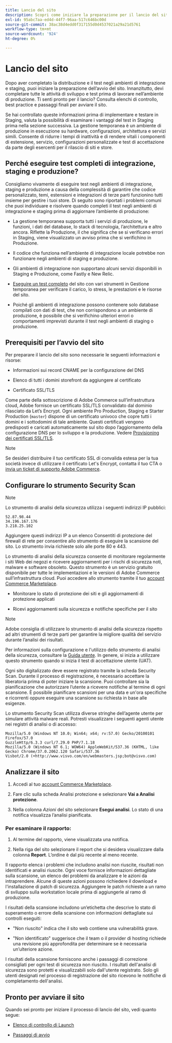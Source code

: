 ```yaml
---
title: Lancio del sito
description: Scopri come iniziare la preparazione per il lancio del sito.
exl-id: 95abc7aa-ed4d-44f7-96aa-517c646bc00d
source-git-commit: 38ac38d4edd0f317155d0d4537021a29a21d5761
workflow-type: tm+mt
source-wordcount: '924'
ht-degree: 0%

---
```


# Lancio del sito

Dopo aver completato la distribuzione e il test negli ambienti di integrazione e staging, puoi iniziare la preparazione dell’avvio del sito. Innanzitutto, devi completare tutte le attività di sviluppo e test prima di lavorare nell’ambiente di produzione. Ti senti pronto per il lancio? Consulta elenchi di controllo, best practice e passaggi finali per avviare il sito.

Se hai controllato queste informazioni prima di implementare e testare in Staging, valuta la possibilità di esaminare i vantaggi del test in Staging prima nella sezione successiva. La gestione temporanea è un ambiente di produzione in esecuzione su hardware, configurazioni, architettura e servizi simili. Consente di ridurre i tempi di inattività e di rendere vitali i componenti di estensione, servizio, configurazioni personalizzate e test di accettazione da parte degli esercenti per il rilascio di siti e store.

## Perché eseguire test completi di integrazione, staging e produzione?

Consigliamo vivamente di eseguire test negli ambienti di integrazione, staging e produzione a causa della complessità di garantire che codice personalizzato, temi, estensioni e integrazioni di terze parti funzionino tutti insieme per gestire i tuoi store. Di seguito sono riportati i problemi comuni che puoi individuare e risolvere quando completi il test negli ambienti di integrazione e staging prima di aggiornare l’ambiente di produzione:

- La gestione temporanea supporta tutti i servizi di produzione, le funzioni, i dati del database, lo stack di tecnologia, l’architettura e altro ancora. Riflette la Produzione, il che significa che se si verificano errori in Staging, viene visualizzato un avviso prima che si verifichino in Produzione.

- Il codice che funziona nell’ambiente di integrazione locale potrebbe non funzionare negli ambienti di staging e produzione.

- Gli ambienti di integrazione non supportano alcuni servizi disponibili in Staging e Produzione, come Fastly e New Relic.

- [Eseguire un test completo](../test/guidance.md) del sito con vari strumenti in Gestione temporanea per verificare il carico, lo stress, le prestazioni e le risorse del sito.

- Poiché gli ambienti di integrazione possono contenere solo database compilati con dati di test, che non corrispondono a un ambiente di produzione, è possibile che si verifichino ulteriori errori o comportamenti imprevisti durante il test negli ambienti di staging o produzione.

## Prerequisiti per l’avvio del sito

Per preparare il lancio del sito sono necessarie le seguenti informazioni e risorse:

- Informazioni sui record CNAME per la configurazione del DNS

- Elenco di tutti i domini storefront da aggiungere al certificato

- Certificato SSL/TLS

Come parte della sottoscrizione di Adobe Commerce sull’infrastruttura cloud, Adobe fornisce un certificato SSL/TLS convalidato dal dominio rilasciato da Let’s Encrypt. Ogni ambiente Pro Production, Staging e Starter Production (`master`) dispone di un certificato univoco che copre tutti i domini e i sottodomini di tale ambiente. Questi certificati vengono predisposti e caricati automaticamente sul sito dopo l’aggiornamento della configurazione DNS per lo sviluppo e la produzione. Vedere [Provisioning dei certificati SSL/TLS](../cdn/fastly-configuration.md#provision-ssltls-certificates).

>[!NOTE]
>
>Se desideri distribuire il tuo certificato SSL di convalida estesa per la tua società invece di utilizzare il certificato Let&#39;s Encrypt, contatta il tuo CTA o [invia un ticket di supporto Adobe Commerce](https://experienceleague.adobe.com/docs/commerce-knowledge-base/kb/help-center-guide/magento-help-center-user-guide.html#submit-ticket).

## Configurare lo strumento Security Scan

>[!NOTE]
>
>Lo strumento di analisi della sicurezza utilizza i seguenti indirizzi IP pubblici:
>
>```text
>52.87.98.44
>34.196.167.176
>3.218.25.102
>```
>
>Aggiungere questi indirizzi IP a un elenco Consentiti di protezione del firewall di rete per consentire allo strumento di eseguire la scansione del sito. Lo strumento invia richieste solo alle porte 80 e 443.

Lo strumento di analisi della sicurezza consente di monitorare regolarmente i siti Web dei negozi e ricevere aggiornamenti per i rischi di sicurezza noti, malware e software obsoleto. Questo strumento è un servizio gratuito disponibile per tutte le implementazioni e le versioni di Adobe Commerce sull’infrastruttura cloud. Puoi accedere allo strumento tramite il tuo [account Commerce Marketplace](https://account.magento.com/customer/account/login).

- Monitorare lo stato di protezione dei siti e gli aggiornamenti di protezione applicati

- Ricevi aggiornamenti sulla sicurezza e notifiche specifiche per il sito

>[!NOTE]
>
>Adobe consiglia di utilizzare lo strumento di analisi della sicurezza rispetto ad altri strumenti di terze parti per garantire la migliore qualità del servizio durante l’analisi dei risultati.

Per informazioni sulla configurazione e l&#39;utilizzo dello strumento di analisi della sicurezza, consultare la [Guida utente](https://experienceleague.adobe.com/en/docs/commerce-admin/systems/security/security-scan). In genere, si inizia a utilizzare questo strumento quando si inizia il test di accettazione utente (UAT).

Ogni sito digitalizzato deve essere registrato tramite la scheda Security Scan. Durante il processo di registrazione, è necessario accettare la liberatoria prima di poter iniziare la scansione. Puoi controllare sia la pianificazione che autorizzare l’utente a ricevere notifiche al termine di ogni scansione. È possibile pianificare scansioni per una data e un&#39;ora specifiche e ricorrenti oppure eseguire una scansione su richiesta in base alle esigenze.

Lo strumento Security Scan utilizza diverse stringhe dell’agente utente per simulare attività malware reali. Potresti visualizzare i seguenti agenti utente nei registri di analisi o di accesso:

```text
Mozilla/5.0 (Windows NT 10.0; Win64; x64; rv:57.0) Gecko/20100101 Firefox/57.0
GuzzleHttp/6.3.3 curl/7.29.0 PHP/7.1.18
Mozilla/5.0 (Windows NT 6.1; WOW64) AppleWebKit/537.36 (KHTML, like Gecko) Chrome/37.0.2062.120 Safari/537.36
Visbot/2.0 (+http://www.visvo.com/en/webmasters.jsp;bot@visvo.com)
```

## Analizzare il sito

1. Accedi al tuo [account Commerce Marketplace](https://account.magento.com/customer/account/login).

1. Fare clic sulla scheda Analisi protezione e selezionare **Vai a Analisi protezione**.

1. Nella colonna _Azioni_ del sito selezionare **Esegui analisi**. Lo stato di una notifica visualizza l’analisi pianificata.

### Per esaminare il rapporto:

1. Al termine del rapporto, viene visualizzata una notifica.

1. Nella riga del sito selezionare il report che si desidera visualizzare dalla colonna **Report**. L’ordine è dal più recente al meno recente.

Il rapporto elenca i problemi che includono analisi non riuscite, risultati non identificati e analisi riuscite. Ogni voce fornisce informazioni dettagliate sulla scansione, un elenco dei problemi da analizzare e le azioni da intraprendere. Alcune di queste azioni possono richiedere il download e l&#39;installazione di patch di sicurezza. Aggiungere le patch richieste a un ramo di sviluppo sulla workstation locale prima di aggiungerle al ramo di produzione.

I risultati della scansione includono un’etichetta che descrive lo stato di superamento o errore della scansione con informazioni dettagliate sui controlli eseguiti:

- &quot;Non riuscito&quot; indica che il sito web contiene una vulnerabilità grave.

- &quot;Non identificato&quot; suggerisce che il team o il provider di hosting richiede una revisione più approfondita per determinare se è necessaria un’ulteriore azione.

I risultati della scansione forniscono anche i passaggi di correzione consigliati per ogni test di sicurezza non riuscito. I risultati dell&#39;analisi di sicurezza sono protetti e visualizzabili solo dall&#39;utente registrato. Solo gli utenti designati nel processo di registrazione del sito ricevono le notifiche di completamento dell&#39;analisi.

## Pronto per avviare il sito

Quando sei pronto per iniziare il processo di lancio del sito, vedi quanto segue:

- [Elenco di controllo di Launch](checklist.md)

- [Passaggi di avvio](steps.md)
